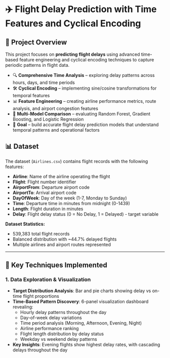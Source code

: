 # ✈️ Flight Delay Prediction with Time Features and Cyclical Encoding

## 📌 Project Overview
This project focuses on **predicting flight delays** using advanced time-based feature engineering and cyclical encoding techniques to capture periodic patterns in flight data.

- 🔍 **Comprehensive Time Analysis** – exploring delay patterns across hours, days, and time periods
- 🛠 **Cyclical Encoding** – implementing sine/cosine transformations for temporal features
- 📊 **Feature Engineering** – creating airline performance metrics, route analysis, and airport congestion features
- 🤖 **Multi-Model Comparison** – evaluating Random Forest, Gradient Boosting, and Logistic Regression
- 🎯 **Goal** – build accurate flight delay prediction models that understand temporal patterns and operational factors

## 📊 Dataset

The dataset (`Airlines.csv`) contains flight records with the following features:

- **Airline**: Name of the airline operating the flight
- **Flight**: Flight number identifier
- **AirportFrom**: Departure airport code
- **AirportTo**: Arrival airport code  
- **DayOfWeek**: Day of the week (1-7, Monday to Sunday)
- **Time**: Departure time in minutes from midnight (0-1439)
- **Length**: Flight duration in minutes
- **Delay**: Flight delay status (0 = No Delay, 1 = Delayed) - target variable

**Dataset Statistics:**
- 539,383 total flight records
- Balanced distribution with ~44.7% delayed flights
- Multiple airlines and airport routes represented

---

## 🔧 Key Techniques Implemented

### 1. Data Exploration & Visualization

- **Target Distribution Analysis**: Bar and pie charts showing delay vs on-time flight proportions
- **Time-Based Pattern Discovery**: 6-panel visualization dashboard revealing:
  - Hourly delay patterns throughout the day
  - Day-of-week delay variations  
  - Time period analysis (Morning, Afternoon, Evening, Night)
  - Airline performance ranking
  - Flight length distribution by delay status
  - Weekday vs weekend delay patterns
- **Key Insights**: Evening flights show highest delay rates, with cascading delays throughout the day
